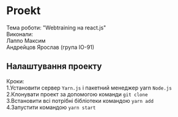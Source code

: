 # Proekt
Тема роботи: "Webtraining на react.js" <br/>
Виконали:<br/>
Лаппо Максим<br/>
Андрейцов Ярослав (група ІО-91)<br/>
## Налаштування проекту  <br/>
Кроки:<br/>
  1.Установити сервер `Yarn.js` і пакетний менеджер yarn `Node.js` <br/>
  2.Клонувати проект за допомогою команди `git clone` <br/>
  3.Встановити всі потрібні бібліотеки командою `yarn add` <br/>
  4.Запустити командою `yarn start` 
